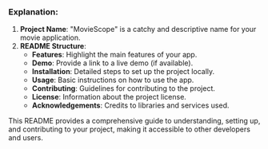 
### Explanation:

1. **Project Name**: "MovieScope" is a catchy and descriptive name for your movie application.
2. **README Structure**:
   - **Features**: Highlight the main features of your app.
   - **Demo**: Provide a link to a live demo (if available).
   - **Installation**: Detailed steps to set up the project locally.
   - **Usage**: Basic instructions on how to use the app.
   - **Contributing**: Guidelines for contributing to the project.
   - **License**: Information about the project license.
   - **Acknowledgements**: Credits to libraries and services used.

This README provides a comprehensive guide to understanding, setting up, and contributing to your project, making it accessible to other developers and users.
